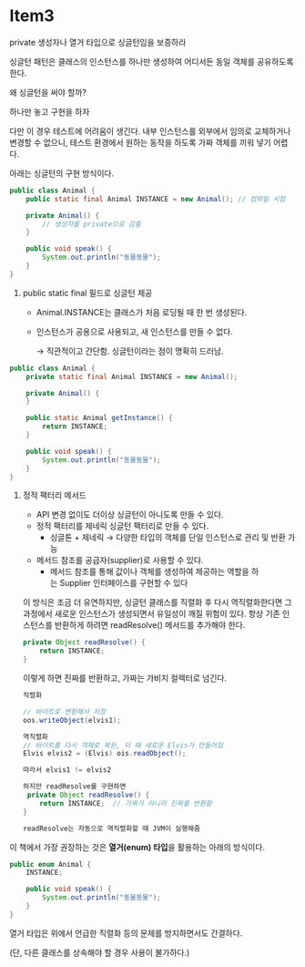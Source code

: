 # Item3

<aside>

private 생성자나 열거 타입으로 싱글턴임을 보증하라

</aside>

싱글턴 패턴은 클래스의 인스턴스를 하나만 생성하여 어디서든 동일 객체를 공유하도록 한다.

<aside>

왜 싱글턴을 써야 할까?

하나만 놓고 구현을 하자

</aside>

다만 이 경우 테스트에 어려움이 생긴다. 내부 인스턴스를 외부에서 임의로 교체하거나 변경할 수 없으니, 테스트 환경에서 원하는 동작을 하도록 가짜 객체를 끼워 넣기 어렵다.

아래는 싱글턴의 구현 방식이다.

```java
public class Animal {
    public static final Animal INSTANCE = new Animal(); // 컴파일 시점 

    private Animal() {
        // 생성자를 private으로 감춤
    }

    public void speak() {
        System.out.println("동물동물");
    }
}

```

1. public static final 필드로 싱글턴 제공
    - Animal.INSTANCE는 클래스가 처음 로딩될 때 한 번 생성된다.
    - 인스턴스가 공용으로 사용되고, 새 인스턴스를 만들 수 없다.

      → 직관적이고 간단함. 싱글턴이라는 점이 명확히 드러남.


```java
public class Animal {
    private static final Animal INSTANCE = new Animal(); 

    private Animal() {
    }

    public static Animal getInstance() {
        return INSTANCE;
    }

    public void speak() {
        System.out.println("동물동물");
    }
}

```

1. 정적 팩터리 메서드
    - API 변경 없이도 더이상 싱글턴이 아니도록 만들 수 있다.
    - 정적 팩터리를 제네릭 싱글턴 팩터리로 만들 수 있다.
        - 싱글톤 + 제네릭 → 다양한 타입의 객체를 단일 인스턴스로 관리 및 반환 가능
    - 메서드 참조를 공급자(supplier)로 사용할 수 있다.
        - 메서드 참조를 통해 값이나 객체를 생성하여 제공하는 역할을 하는 Supplier 인터페이스를 구현할 수 있다


    이 방식은 조금 더 유연하지만, 싱글턴 클래스를 직렬화 후 다시 역직렬화한다면 그 과정에서 새로운 인스턴스가 생성되면서 유일성이 깨질 위험이 있다. 항상 기존 인스턴스를 반환하게 하려면 readResolve() 메서드를 추가해야 한다.
    
    ```java
    private Object readResolve() {
        return INSTANCE;
    }
    ```
    
    이렇게 하면 진짜를 반환하고, 가짜는 가비지 컬렉터로 넘긴다. 
    
    <aside>
    
    ```java
    직렬화
    
    // 바이트로 변환해서 저장
    oos.writeObject(elvis1);
    
    역직렬화
    // 바이트를 다시 객체로 복원, 이 때 새로운 Elvis가 만들어짐
    Elvis elvis2 = (Elvis) ois.readObject();
    
    따라서 elvis1 != elvis2
    
    하지만 readResolve를 구현하면 
     private Object readResolve() {
        return INSTANCE;  // 가짜가 아니라 진짜를 반환함
    }
    
    readResolve는 자동으로 역직렬화할 때 JVM이 실행해줌
    ```
    
    </aside>


이 책에서 가장 권장하는 것은 **열거(enum) 타입**을 활용하는 아래의 방식이다.

```java
public enum Animal {
    INSTANCE;

    public void speak() {
        System.out.println("동물동물");
    }
}
```

열거 타입은 위에서 언급한 직렬화 등의 문제를 방지하면서도 간결하다.

(단, 다른 클래스를 상속해야 할 경우 사용이 불가하다.)